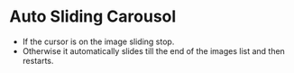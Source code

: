 # Auto Sliding Carousol

* If the cursor is on the image sliding stop.
* Otherwise it automatically slides till the end of the images list and then restarts.
